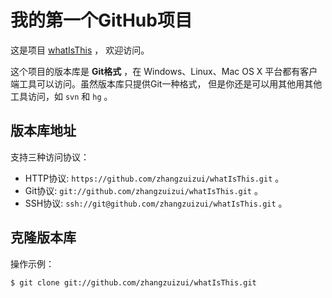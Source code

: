 # 我的第一个GitHub项目

这是项目 [whatIsThis](https://github.com/zhangzuizui/whatIsThis) ，
欢迎访问。

这个项目的版本库是 **Git格式** ，在 Windows、Linux、Mac OS X
平台都有客户端工具可以访问。虽然版本库只提供Git一种格式，
但是你还是可以用其他用其他工具访问，如 ``svn`` 和 ``hg`` 。

## 版本库地址

支持三种访问协议：

* HTTP协议: `https://github.com/zhangzuizui/whatIsThis.git` 。
* Git协议: `git://github.com/zhangzuizui/whatIsThis.git` 。
* SSH协议: `ssh://git@github.com/zhangzuizui/whatIsThis.git` 。

## 克隆版本库

操作示例：

    $ git clone git://github.com/zhangzuizui/whatIsThis.git
